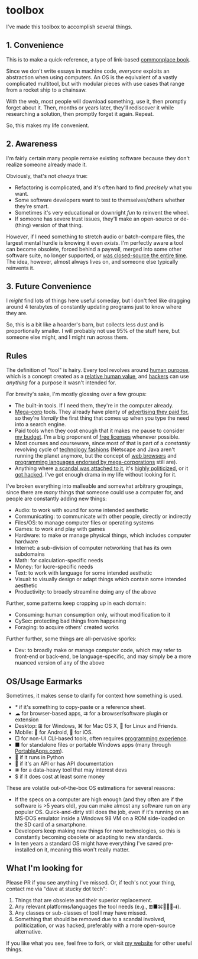 # toolbox

I've made this toolbox to accomplish several things.

## 1. Convenience

This is to make a quick-reference, a type of link-based [commonplace book](https://en.wikipedia.org/wiki/Commonplace_book).

Since we don't write essays in machine code, _everyone_ exploits an abstraction when using computers. An OS is the equivalent of a vastly complicated multitool, but with modular pieces with use cases that range from a rocket ship to a chainsaw.

With the web, most people will download something, use it, then promptly forget about it. Then, months or years later, they'll rediscover it while researching a solution, then promptly forget it again. Repeat.

So, this makes my life convenient.

## 2. Awareness

I'm fairly certain many people remake existing software because they don't realize someone already made it.

Obviously, that's not _always_ true:

- Refactoring is complicated, and it's often hard to find _precisely_ what you want.
- Some software developers want to test to themselves/others whether they're smart.
- Sometimes it's very educational or downright _fun_ to reinvent the wheel.
- If someone has severe trust issues, they'll make an open-source or de-(thing) version of that thing.

However, if I need something to stretch audio or batch-compare files, the largest mental hurdle is knowing it even _exists_. I'm perfectly aware a tool can become obsolete, forced behind a paywall, merged into some other software suite, no longer supported, or [was closed-source the entire time](https://trendless.tech/floss). The idea, however, almost always lives on, and someone else typically reinvents it.

## 3. Future Convenience

I _might_ find lots of things here useful someday, but I don't feel like dragging around 4 terabytes of constantly updating programs just to know where they are.

So, this is a bit like a hoarder's barn, but collects less dust and is proportionally smaller. I will probably not use 95% of the stuff here, but someone else might, and I might run across them.

## Rules

The definition of "tool" is hairy. Every tool revolves around [human purpose](https://gainedin.site/purpose/), which is a concept created as a [relative human value](https://gainedin.site/values/), and [hackers](https://trendless.tech/hacking) can use _anything_ for a purpose it wasn't intended for.

For brevity's sake, I'm mostly glossing over a few groups:

- The built-in tools. If I need them, they're in the computer already.
- [Mega-corp](https://gainedin.site/groups-large) tools. They already have plenty of [advertising they paid for](https://notageni.us/marketing/), so they're _literally_ the first thing that comes up when you type the need into a search engine.
- Paid tools when they cost enough that it makes me pause to consider [my budget](https://adequate.life/money-3/). I'm a big proponent of [free licenses](https://trendless.tech/floss/) whenever possible.
- Most courses and courseware, since most of that is part of a _constantly_ revolving cycle of [technology fashions](https://trendless.tech/trends/) (Netscape and Java aren't running the planet anymore, but the concept of [web browsers](https://trendless.tech/web-dev/) and [programming languages endorsed by mega-corporations](https://trendless.tech/langs/) still are).
- Anything where [a scandal was attached to it](https://trendless.tech/faang), it's [highly politicized](https://gainedin.site/conservative-liberal), or it [got hacked](https://trendless.tech/hacking). I've got enough drama in my life without looking for it.

I've broken everything into malleable and somewhat arbitrary groupings, since there are _many_ things that someone could use a computer for, and people are constantly adding new things:

- Audio: to work with sound for some intended aesthetic
- Communicating: to communicate with other people, directly or indirectly
- Files/OS: to manage computer files or operating systems
- Games: to work and play with games
- Hardware: to make or manage physical things, which includes computer hardware
- Internet: a sub-division of computer networking that has its own subdomains
- Math: for calculation-specific needs
- Money: for lucre-specific needs
- Text: to work with language for some intended aesthetic
- Visual: to visually design or adapt things which contain some intended aesthetic
- Productivity: to broadly streamline doing any of the above

Further, some patterns keep cropping up in each domain:

- Consuming: human consumption only, without modification to it
- CySec: protecting bad things from happening
- Foraging: to acquire others' created works

Further further, some things are all-pervasive sporks:

- Dev: to broadly make or manage computer code, which may refer to front-end or back-end, be language-specific, and may simply be a more nuanced version of any of the above

## OS/Usage Earmarks

Sometimes, it makes sense to clarify for context how something is used.

- _*_ if it's something to copy-paste or a reference sheet.
- ☁ for browser-based apps, ⇉ for a browser/software plugin or extension
- Desktop: ⊞ for Windows, ⌘ for Mac OS X, 🐧 for Linux and Friends.
- Mobile: 🤖 for Android, 🍎 for iOS.
- □ for non-UI CLI-based tools, often requires [programming experience](https://trendless.tech/prog-basics).
- ■ for standalone files or portable Windows apps (many through [PortableApps.com](https://portableapps.com/)).
- 🐍 if it runs in Python
- 🔌 if it's an API or has API documentation
- ⦿ for a data-heavy tool that may interest devs
- $ if it does cost at least some money

These are volatile out-of-the-box OS estimations for several reasons:

- If the specs on a computer are high enough (and they often are if the software is >5 years old), you can make almost any software run on any popular OS. Quick-and-dirty still does the job, even if it's running on an MS-DOS emulator inside a Windows 98 VM on a ROM side-loaded on the SD card of a smartphone.
- Developers keep making new things for new technologies, so this is constantly becoming obsolete or adapting to new standards.
- In ten years a standard OS might have everything I've saved pre-installed on it, meaning this won't really matter.

## What I'm looking for

Please PR if you see anything I've missed. Or, if tech's not your thing, contact me via "dave at stucky dot tech":

1. Things that are obsolete and their superior replacement.
2. Any relevant platforms/languages the tool needs (e.g., ⊞■⌘🐧🍎🤖⇉).
3. Any classes or sub-classes of tool I may have missed.
4. Something that should be removed due to a scandal involved, politicization, or was hacked, preferably with a more open-source alternative.

If you like what you see, feel free to fork, or visit [my website](https://stucky.tech) for other useful things.
